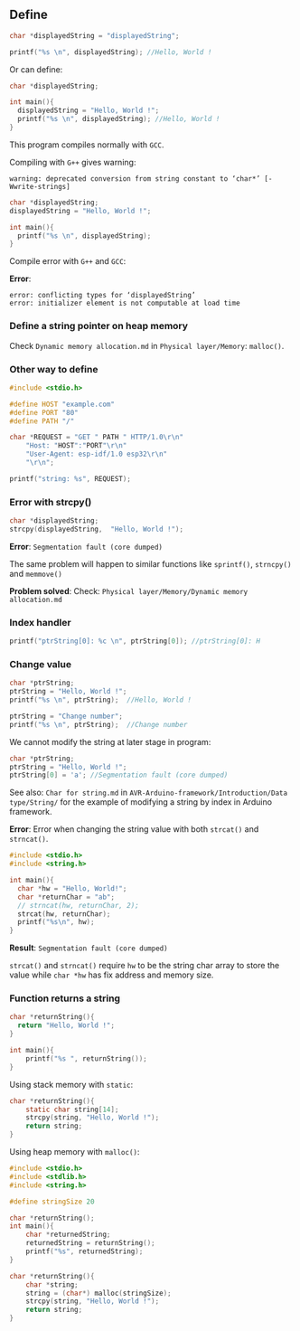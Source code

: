 ## Define

```c
char *displayedString = "displayedString";

printf("%s \n", displayedString); //Hello, World !
```
Or can define:
```c
char *displayedString;

int main(){ 
  displayedString = "Hello, World !";
  printf("%s \n", displayedString); //Hello, World !
}  
```

This program compiles normally with ``GCC``.

Compiling with ``G++`` gives warning:
```
warning: deprecated conversion from string constant to ‘char*’ [-Wwrite-strings]
```

```c
char *displayedString;
displayedString = "Hello, World !";

int main(){ 
  printf("%s \n", displayedString);
}  
```

Compile error with ``G++`` and ``GCC``:

**Error**:

```
error: conflicting types for ‘displayedString’
error: initializer element is not computable at load time
```

### Define a string pointer on heap memory

Check ``Dynamic memory allocation.md`` in ``Physical layer/Memory``: ``malloc()``.

### Other way to define

```c
#include <stdio.h>

#define HOST "example.com"
#define PORT "80"
#define PATH "/"

char *REQUEST = "GET " PATH " HTTP/1.0\r\n"
    "Host: "HOST":"PORT"\r\n"
    "User-Agent: esp-idf/1.0 esp32\r\n"
    "\r\n";

printf("string: %s", REQUEST);
```

### Error with strcpy()

```c
char *displayedString;
strcpy(displayedString,  "Hello, World !");
```
**Error**: ``Segmentation fault (core dumped)``

The same problem will happen to similar functions like ``sprintf()``, ``strncpy()`` and ``memmove()``

**Problem solved**: Check: ``Physical layer/Memory/Dynamic memory allocation.md``

### Index handler

```c
printf("ptrString[0]: %c \n", ptrString[0]); //ptrString[0]: H 
```

### Change value

```c
char *ptrString;
ptrString = "Hello, World !";
printf("%s \n", ptrString);  //Hello, World ! 

ptrString = "Change number";
printf("%s \n", ptrString);  //Change number
```

We cannot modify the string at later stage in program:

```c
char *ptrString;
ptrString = "Hello, World !";
ptrString[0] = 'a'; //Segmentation fault (core dumped)
```

See also: ``Char for string.md`` in ``AVR-Arduino-framework/Introduction/Data type/String/`` for the example of modifying a string by index in Arduino framework.

**Error**: Error when changing the string value with both ``strcat()`` and ``strncat()``.

```c
#include <stdio.h>
#include <string.h>

int main(){
  char *hw = "Hello, World!";
  char *returnChar = "ab";
  // strncat(hw, returnChar, 2);
  strcat(hw, returnChar);
  printf("%s\n", hw);
}
```
**Result**: ``Segmentation fault (core dumped)``

``strcat()`` and ``strncat()`` require ``hw`` to be the string char array to store the value while ``char *hw`` has fix address and memory size.

### Function returns a string

```c
char *returnString(){
  return "Hello, World !";
}

int main(){
	printf("%s ", returnString());
}
```

Using stack memory with ``static``:

```c
char *returnString(){
	static char string[14];
	strcpy(string, "Hello, World !");
	return string;
}
```
Using heap memory with ``malloc()``:

```c
#include <stdio.h>
#include <stdlib.h>
#include <string.h>

#define stringSize 20

char *returnString();
int main(){
	char *returnedString;
	returnedString = returnString();
	printf("%s", returnedString);
}

char *returnString(){
	char *string;
	string = (char*) malloc(stringSize);
	strcpy(string, "Hello, World !");
	return string;
}
```
